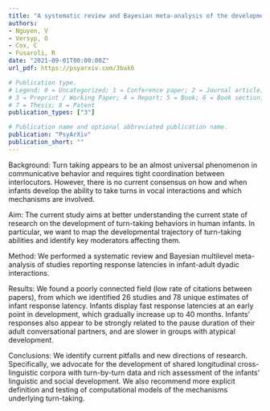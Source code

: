 ```yaml
---
title: "A systematic review and Bayesian meta-analysis of the development of turn taking in adult-child vocal interactions"
authors: 
- Nguyen, V
- Versyp, O
- Cox, C 
- Fusaroli, R
date: "2021-09-01T00:00:00Z"
url_pdf: https://psyarxiv.com/3bak6

# Publication type.
# Legend: 0 = Uncategorized; 1 = Conference paper; 2 = Journal article;
# 3 = Preprint / Working Paper; 4 = Report; 5 = Book; 6 = Book section;
# 7 = Thesis; 8 = Patent
publication_types: ["3"]

# Publication name and optional abbreviated publication name.
publication: "PsyArXiv"
publication_short: ""
---
```


Background: Turn taking appears to be an almost universal phenomenon in communicative behavior and requires tight coordination between interlocutors. However, there is no current consensus on how and when infants develop the ability to take turns in vocal interactions and which mechanisms are involved. 

Aim:  The current study aims at better understanding the current state of research on the development of turn-taking behaviors in human infants. In particular, we want to map the developmental trajectory of turn-taking abilities and identify key moderators affecting them.

Method: We performed a systematic review and Bayesian multilevel meta-analysis of studies reporting response latencies in infant-adult dyadic interactions.

Results: We found a poorly connected field (low rate of citations between papers), from which we identified 26 studies and 78 unique estimates of infant response latency. Infants display fast  response latencies at an early point in development, which gradually increase up to 40 months. Infants’ responses also appear to be strongly related to the pause duration of their adult conversational partners, and are slower in groups with atypical development.

Conclusions: We identify current pitfalls and new directions of research. Specifically, we advocate for the development of shared longitudinal cross-linguistic corpora with turn-by-turn data and rich assessment of the infants' linguistic and social development. We also recommend more explicit definition and testing of computational models of the mechanisms underlying turn-taking.